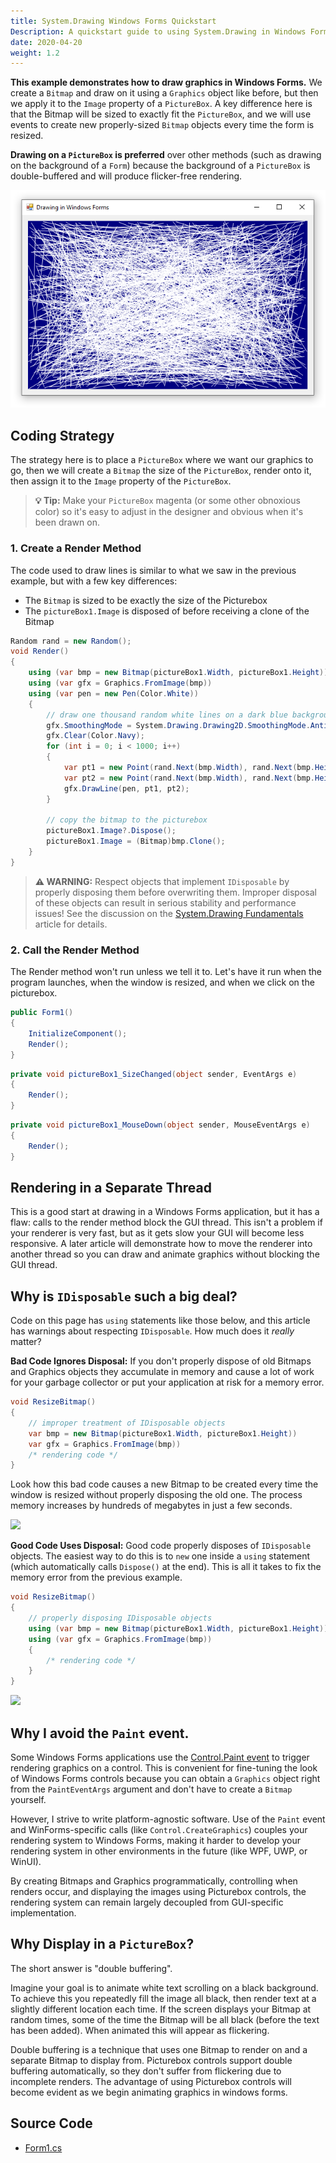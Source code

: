 ```yaml
---
title: System.Drawing Windows Forms Quickstart
Description: A quickstart guide to using System.Drawing in Windows Forms applications
date: 2020-04-20
weight: 1.2
---
```


**This example demonstrates how to draw graphics in Windows Forms.** We create a `Bitmap` and draw on it using a `Graphics` object like before, but then we apply it to the `Image` property of a `PictureBox`. A key difference here is that the Bitmap will be sized to exactly fit the `PictureBox`, and we will use events to create new properly-sized `Bitmap` objects every time the form is resized.

**Drawing on a `PictureBox` is preferred** over other methods (such as drawing on the background of a `Form`) because the background of a `PictureBox` is double-buffered and will produce flicker-free rendering.

<img src="drawing-in-windows-forms.png" class="d-block mx-auto">

## Coding Strategy

The strategy here is to place a `PictureBox` where we want our graphics to go, then we will create a `Bitmap` the size of the `PictureBox`, render onto it, then assign it to the `Image` property of the `PictureBox`.

> **💡 Tip:** Make your `PictureBox` magenta (or some other obnoxious color) so it's easy to adjust in the designer and obvious when it's been drawn on.

### 1. Create a Render Method

The code used to draw lines is similar to what we saw in the previous example, but with a few key differences:

* The `Bitmap` is sized to be exactly the size of the Picturebox
* The `pictureBox1.Image` is disposed of before receiving a clone of the Bitmap

```cs
Random rand = new Random();
void Render()
{
    using (var bmp = new Bitmap(pictureBox1.Width, pictureBox1.Height))
    using (var gfx = Graphics.FromImage(bmp))
    using (var pen = new Pen(Color.White))
    {
        // draw one thousand random white lines on a dark blue background
        gfx.SmoothingMode = System.Drawing.Drawing2D.SmoothingMode.AntiAlias;
        gfx.Clear(Color.Navy);
        for (int i = 0; i < 1000; i++)
        {
            var pt1 = new Point(rand.Next(bmp.Width), rand.Next(bmp.Height));
            var pt2 = new Point(rand.Next(bmp.Width), rand.Next(bmp.Height));
            gfx.DrawLine(pen, pt1, pt2);
        }

        // copy the bitmap to the picturebox
        pictureBox1.Image?.Dispose();
        pictureBox1.Image = (Bitmap)bmp.Clone();
    }
}
```

> **⚠️ WARNING:** Respect objects that implement `IDisposable` by properly disposing them before overwriting them. Improper disposal of these objects can result in serious stability and performance issues! See the discussion on the [System.Drawing Fundamentals](../quickstart-console) article for details.

### 2. Call the Render Method

The Render method won't run unless we tell it to. Let's have it run when the program launches, when the window is resized, and when we click on the picturebox.

```cs
public Form1()
{
    InitializeComponent();
    Render();
}
```

```cs
private void pictureBox1_SizeChanged(object sender, EventArgs e)
{
    Render();
}
```

```cs
private void pictureBox1_MouseDown(object sender, MouseEventArgs e)
{
    Render();
}
```

## Rendering in a Separate Thread

This is a good start at drawing in a Windows Forms application, but it has a flaw: calls to the render method block the GUI thread. This isn't a problem if your renderer is very fast, but as it gets slow your GUI will become less responsive. A later article will demonstrate how to move the renderer into another thread so you can draw and animate graphics without blocking the GUI thread.

## Why is `IDisposable` such a big deal?

Code on this page has `using` statements like those below, and this article has warnings about respecting `IDisposable`. How much does it _really_ matter?

**Bad Code Ignores Disposal:** If you don't properly dispose of old Bitmaps and Graphics objects they accumulate in memory and cause a lot of work for your garbage collector or put your application at risk for a memory error.

```cs
void ResizeBitmap()
{
    // improper treatment of IDisposable objects
    var bmp = new Bitmap(pictureBox1.Width, pictureBox1.Height))
    var gfx = Graphics.FromImage(bmp))
    /* rendering code */
}
```

Look how this bad code causes a new Bitmap to be created every time the window is resized without properly disposing the old one. The process memory increases by hundreds of megabytes in just a few seconds.

<img src="drawing-in-windows-forms-bad.gif" class="d-block mx-auto border shadow mt-2 mb-5">

**Good Code Uses Disposal:**  Good code properly disposes of `IDisposable` objects. The easiest way to do this is to `new` one inside a `using` statement (which automatically calls `Dispose()` at the end). This is all it takes to fix the memory error from the previous example.

```cs
void ResizeBitmap()
{
    // properly disposing IDisposable objects
    using (var bmp = new Bitmap(pictureBox1.Width, pictureBox1.Height))
    using (var gfx = Graphics.FromImage(bmp))
    {
        /* rendering code */
    }
}
```

<img src="drawing-in-windows-forms-good.gif" class="d-block mx-auto border shadow mt-2 mb-5">

## Why I avoid the `Paint` event.

Some Windows Forms applications use the [Control.Paint event](https://docs.microsoft.com/en-us/dotnet/api/system.windows.forms.control.paint) to trigger rendering graphics on a control. This is convenient for fine-tuning the look of Windows Forms controls because you can obtain a `Graphics` object right from the `PaintEventArgs` argument and don't have to create a `Bitmap` yourself.

However, I strive to write platform-agnostic software. Use of the `Paint` event and WinForms-specific calls (like `Control.CreateGraphics`) couples your rendering system to Windows Forms, making it harder to develop your rendering system in other environments in the future (like WPF, UWP, or WinUI). 

By creating Bitmaps and Graphics programmatically, controlling when renders occur, and displaying the images using Picturebox controls, the rendering system can remain largely decoupled from GUI-specific implementation.

## Why Display in a `PictureBox`?

The short answer is "double buffering".

Imagine your goal is to animate white text scrolling on a black background. To achieve this you repeatedly fill the image all black, then render text at a slightly different location each time. If the screen displays your Bitmap at random times, some of the time the Bitmap will be all black (before the text has been added). When animated this will appear as flickering. 

Double buffering is a technique that uses one Bitmap to render on and a separate Bitmap to display from. Picturebox controls support double buffering automatically, so they don't suffer from flickering due to incomplete renders. The advantage of using Picturebox controls will become evident as we begin animating graphics in windows forms.

## Source Code
* [Form1.cs](https://github.com/swharden/Csharp-Data-Visualization/blob/master/dev/old/drawing/quickstart-winforms/Form1.cs)